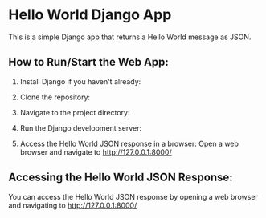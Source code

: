 # Hello World Django App

This is a simple Django app that returns a Hello World message as JSON.

## How to Run/Start the Web App:

1. Install Django if you haven't already:

2. Clone the repository:


3. Navigate to the project directory:

4. Run the Django development server:

5. Access the Hello World JSON response in a browser:
Open a web browser and navigate to http://127.0.0.1:8000/

## Accessing the Hello World JSON Response:

You can access the Hello World JSON response by opening a web browser and navigating to http://127.0.0.1:8000/


